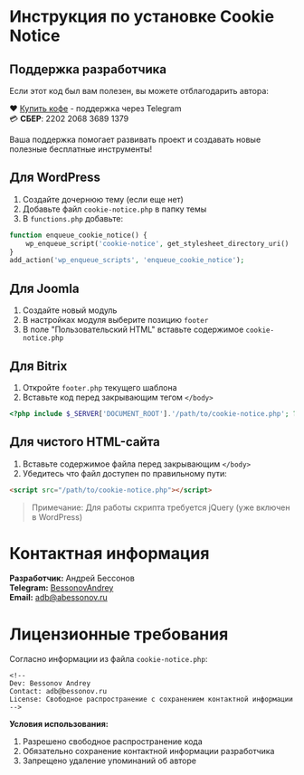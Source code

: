 # Инструкция по установке Cookie Notice
## Поддержка разработчика
Если этот код был вам полезен, вы можете отблагодарить автора:

❤️ [Купить кофе](https://t.me/BessonovAndrey) - поддержка через Telegram  
💳 **СБЕР**: 2202 2068 3689 1379

Ваша поддержка помогает развивать проект и создавать новые полезные бесплатные инструменты!

## Для WordPress
1. Создайте дочернюю тему (если еще нет)
2. Добавьте файл `cookie-notice.php` в папку темы
3. В `functions.php` добавьте:
```php
function enqueue_cookie_notice() {
    wp_enqueue_script('cookie-notice', get_stylesheet_directory_uri() . '/cookie-notice.php', array(), '1.0', true);
}
add_action('wp_enqueue_scripts', 'enqueue_cookie_notice');
```

## Для Joomla
1. Создайте новый модуль
2. В настройках модуля выберите позицию `footer`
3. В поле "Пользовательский HTML" вставьте содержимое `cookie-notice.php`

## Для Bitrix
1. Откройте `footer.php` текущего шаблона
2. Вставьте код перед закрывающим тегом `</body>`
```php
<?php include $_SERVER['DOCUMENT_ROOT'].'/path/to/cookie-notice.php'; ?>
```

## Для чистого HTML-сайта
1. Вставьте содержимое файла перед закрывающим `</body>`
2. Убедитесь что файл доступен по правильному пути:
```html
<script src="/path/to/cookie-notice.php"></script>
```

> Примечание: Для работы скрипта требуется jQuery (уже включен в WordPress)

# Контактная информация
**Разработчик:** Андрей Бессонов  
**Telegram:** [BessonovAndrey](https://t.me/BessonovAndrey)  
**Email:** adb@abessonov.ru  

# Лицензионные требования
Согласно информации из файла `cookie-notice.php`:
```
<!--
Dev: Bessonov Andrey
Contact: adb@bessonov.ru
License: Свободное распространение с сохранением контактной информации
-->
```

**Условия использования:**
1. Разрешено свободное распространение кода
2. Обязательно сохранение контактной информации разработчика
3. Запрещено удаление упоминаний об авторе
